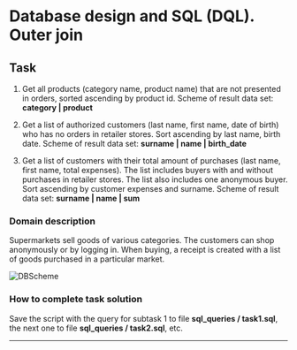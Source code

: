 # Database design and SQL (DQL). Outer join

## Task  

1. Get all products (category name, product name) that are not presented in orders, sorted ascending by product id. Scheme of result data set:  **category | product**
 
2. Get a list of authorized customers (last name, first name, date of birth) who has no orders in retailer stores. Sort ascending by last name, birth date. Scheme of result data set: **surname | name | birth_date**

3. Get a list of customers with their total amount of purchases (last name, first name, total expenses). The list includes buyers with and without purchases in retailer stores. The list also includes one anonymous buyer. Sort ascending by customer expenses and surname. Scheme of result data set: **surname | name | sum**



### Domain description   

Supermarkets sell goods of various categories. The customers can shop anonymously or by logging in. When buying, a receipt is created with a list of goods purchased in a particular market. 

![DBScheme](/OuterJoin/sql_queries/DBSchema.jpg)

### How to complete task solution

Save the script with the query for subtask 1 to file **sql_queries / task1.sql**, the next one to file **sql_queries / task2.sql**, etc. 
______

